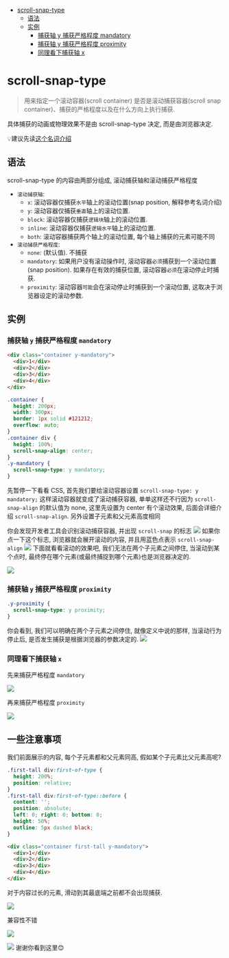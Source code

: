   <!-- TOC -->

- [scroll-snap-type](#scroll-snap-type)
  - [语法](#%E8%AF%AD%E6%B3%95)
  - [实例](#%E5%AE%9E%E4%BE%8B)
    - [捕获轴 y 捕获严格程度 mandatory](#%E6%8D%95%E8%8E%B7%E8%BD%B4-y-%E6%8D%95%E8%8E%B7%E4%B8%A5%E6%A0%BC%E7%A8%8B%E5%BA%A6-mandatory)
    - [捕获轴 y 捕获严格程度 proximity](#%E6%8D%95%E8%8E%B7%E8%BD%B4-y-%E6%8D%95%E8%8E%B7%E4%B8%A5%E6%A0%BC%E7%A8%8B%E5%BA%A6-proximity)
    - [同理看下捕获轴 x](#%E5%90%8C%E7%90%86%E7%9C%8B%E4%B8%8B%E6%8D%95%E8%8E%B7%E8%BD%B4-x)

<!-- /TOC -->

# scroll-snap-type
> 用来指定一个滚动容器(scroll container) 是否是滚动捕获容器(scroll snap container)、捕获的严格程度以及在什么方向上执行捕获.

具体捕获的动画或物理效果不是由 scroll-snap-type 决定, 而是由浏览器决定.

💡建议先读[这个名词介绍](./53CSS%E6%BB%9A%E5%8A%A8%E6%8D%95%E8%8E%B7Scroll%20Snap.md)

## 语法
scroll-snap-type 的内容由两部分组成, 滚动捕获轴和滚动捕获严格程度
- `滚动捕获轴`:
  - `x`: 滚动容器仅捕获`水平`轴上的滚动位置(snap position, 解释参考名词介绍)
  - `y`: 滚动容器仅捕获`垂直`轴上的滚动位置.
  - `block`: 滚动容器仅捕获`逻辑块`轴上的滚动位置.
  - `inline`: 滚动容器仅捕获`逻辑水平`轴上的滚动位置.
  - `both`: 滚动容器捕获两个轴上的滚动位置, 每个轴上捕获的元素可能不同
- `滚动捕获严格程度`:
  - `none`: (默认值). 不捕获
  - `mandatory`: 如果用户没有滚动操作时, 滚动容器`必须`捕获到一个滚动位置(snap position). 如果存在有效的捕获位置, 滚动容器`必须`在滚动停止时捕获.
  - `proximity`: 滚动容器`可能`会在滚动停止时捕获到一个滚动位置, 这取决于浏览器设定的滚动参数.

## 实例
### 捕获轴 `y` 捕获严格程度 `mandatory`
```html
<div class="container y-mandatory">
  <div>1</div>
  <div>2</div>
  <div>3</div>
  <div>4</div>
</div>
```
```css
.container {
  height: 200px;
  width: 300px;
  border: 1px solid #121212;
  overflow: auto;
}
.container div {
  height: 100%;
  scroll-snap-align: center;
}
.y-mandatory {
  scroll-snap-type: y mandatory;
}
```
先暂停一下看看 CSS, 首先我们要给滚动容器设置 `scroll-snap-type: y mandatory;` 这样滚动容器就变成了滚动捕获容器, 单单这样还不行因为 `scroll-snap-align` 的默认值为 none, 这里先设置为 center 有个滚动效果, 后面会详细介绍 `scroll-snap-align`. 另外设置子元素和父元素高度相同

你会发现开发者工具会识别滚动捕获容器, 并出现 `scroll-snap` 的标志
![](../image/Snipaste_2023-09-28_08-34-25.png)
如果你点一下这个标志, 浏览器就会展开滚动的内容, 并且用蓝色点表示 `scroll-snap-align`
![](../image/Snipaste_2023-09-28_08-37-25.png)
下面就看看滚动的效果吧, 我们无法在两个子元素之间停住, 当滚动到某个点时, 最终停在哪个元素(或最终捕捉到哪个元素)也是浏览器决定的.

![](../image/sroll-snap-y-mandatory.gif)
### 捕获轴 `y` 捕获严格程度 `proximity`
```css
.y-proximity {
  scroll-snap-type: y proximity;
}
```
你会看到, 我们可以明确在两个子元素之间停住, 就像定义中说的那样, 当滚动行为停止后, 是否发生捕获是根据浏览器的参数决定的.
![](../image/sroll-snap-y-proximity.gif)
### 同理看下捕获轴 `x`
先来捕获严格程度 `mandatory`

![](../image/sroll-snap-x-mandatory.gif)

再来捕获严格程度 `proximity`

![](../image/sroll-snap-x-proximity.gif)

## 一些注意事项
我们前面展示的内容, 每个子元素都和父元素同高, 假如某个子元素比父元素高呢?
```css
.first-tall div:first-of-type {
  height: 200%;
  position: relative;
}
.first-tall div:first-of-type::before {
  content: '';
  position: absolute;
  left: 0; right: 0; bottom: 0;
  height: 50%;
  outline: 5px dashed black;
}
```
```html
<div class="container first-tall y-mandatory">
  <div>1</div>
  <div>2</div>
  <div>3</div>
  <div>4</div>
</div>
```
对于内容过长的元素, 滑动到其最底端之前都不会出现捕获.

![](../image/sroll-snap-y-mandatory-tall.gif)

兼容性不错

![](../image/Snipaste_2023-09-29_10-01-33.png) 

![](../image/)
谢谢你看到这里😊
